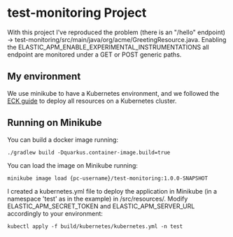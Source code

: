 # test-monitoring Project

With this project I've reproduced the problem (there is an "/hello" endpoint) -> test-monitoring/src/main/java/org/acme/GreetingResource.java. 
Enabling the ELASTIC_APM_ENABLE_EXPERIMENTAL_INSTRUMENTATIONS all endpoint are monitored under a GET or POST generic paths.

## My environment

We use minikube to have a Kubernetes environment, and we followed the [ECK guide](https://www.elastic.co/guide/en/cloud-on-k8s/current/k8s-quickstart.html) to deploy all resources on a Kubernetes cluster. 

## Running on Minikube

You can build a docker image running: 
```shell script
./gradlew build -Dquarkus.container-image.build=true
```

You can load the image on Minikube running:
```shell script
minikube image load {pc-username}/test-monitoring:1.0.0-SNAPSHOT
```

I created a kubernetes.yml file to deploy the application in Minikube (in a namespace 'test' as in the example) in /src/resources/. 
Modify ELASTIC_APM_SECRET_TOKEN and ELASTIC_APM_SERVER_URL accordingly to your environment:
```shell script
kubectl apply -f build/kubernetes/kubernetes.yml -n test
```
